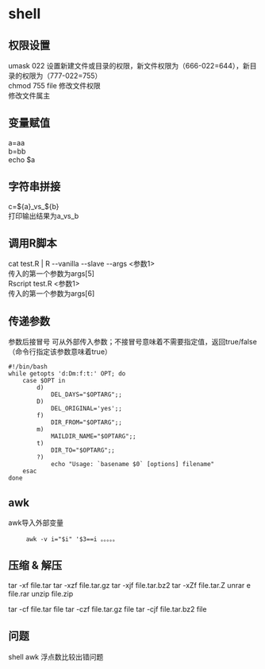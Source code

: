 # shell
## 权限设置
umask 022 设置新建文件或目录的权限，新文件权限为（666-022=644），新目录的权限为（777-022=755）
<br>chmod 755 file 修改文件权限
<br>               修改文件属主
## 变量赋值
a=aa
<br>b=bb
<br>echo $a 
## 字符串拼接
c=${a}_vs_${b}
<br>打印输出结果为a_vs_b
## 调用R脚本
cat test.R | R --vanilla --slave --args <参数1>
<br>传入的第一个参数为args[5]
<br>Rscript test.R <参数1>
<br>传入的第一个参数为args[6]



## 传递参数
参数后接冒号 可从外部传入参数；不接冒号意味着不需要指定值，返回true/false（命令行指定该参数意味着true）

    #!/bin/bash
    while getopts 'd:Dm:f:t:' OPT; do
        case $OPT in
            d)
                DEL_DAYS="$OPTARG";;
            D)
                DEL_ORIGINAL='yes';;
            f)
                DIR_FROM="$OPTARG";;
            m)
                MAILDIR_NAME="$OPTARG";;
            t)
                DIR_TO="$OPTARG";;
            ?)
                echo "Usage: `basename $0` [options] filename"
        esac
    done

## awk
awk导入外部变量

         awk -v i="$i" '$3==i 。。。。。
## 压缩 & 解压
tar -xf file.tar
tar -xzf file.tar.gz
tar -xjf file.tar.bz2
tar -xZf file.tar.Z
unrar e file.rar
unzip file.zip

tar -cf file.tar file
tar -czf file.tar.gz file
tar -cjf file.tar.bz2 file









## 问题
shell awk 浮点数比较出错问题


    
